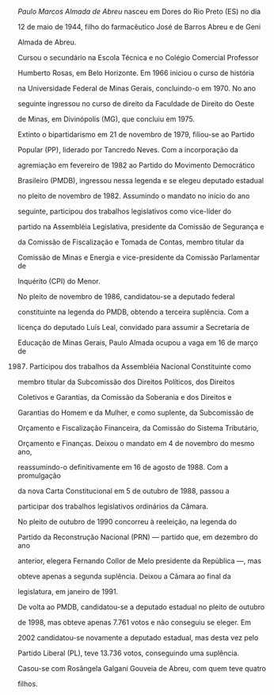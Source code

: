 

*Paulo Marcos Almada de Abreu* nasceu em Dores do Rio Preto (ES) no dia

12 de maio de 1944, filho do farmacêutico José de Barros Abreu e de Geni

Almada de Abreu.



Cursou o secundário na Escola Técnica e no Colégio Comercial Professor

Humberto Rosas, em Belo Horizonte. Em 1966 iniciou o curso de história

na Universidade Federal de Minas Gerais, concluindo-o em 1970. No ano

seguinte ingressou no curso de direito da Faculdade de Direito do Oeste

de Minas, em Divinópolis (MG), que concluiu em 1975.



Extinto o bipartidarismo em 21 de novembro de 1979, filiou-se ao Partido

Popular (PP), liderado por Tancredo Neves. Com a incorporação da

agremiação em fevereiro de 1982 ao Partido do Movimento Democrático

Brasileiro (PMDB), ingressou nessa legenda e se elegeu deputado estadual

no pleito de novembro de 1982. Assumindo o mandato no início do ano

seguinte, participou dos trabalhos legislativos como vice-líder do

partido na Assembléia Legislativa, presidente da Comissão de Segurança e

da Comissão de Fiscalização e Tomada de Contas, membro titular da

Comissão de Minas e Energia e vice-presidente da Comissão Parlamentar de

Inquérito (CPI) do Menor.



No pleito de novembro de 1986, candidatou-se a deputado federal

constituinte na legenda do PMDB, obtendo a terceira suplência. Com a

licença do deputado Luís Leal, convidado para assumir a Secretaria de

Educação de Minas Gerais, Paulo Almada ocupou a vaga em 16 de março de

1987. Participou dos trabalhos da Assembléia Nacional Constituinte como

membro titular da Subcomissão dos Direitos Políticos, dos Direitos

Coletivos e Garantias, da Comissão da Soberania e dos Direitos e

Garantias do Homem e da Mulher, e como suplente, da Subcomissão de

Orçamento e Fiscalização Financeira, da Comissão do Sistema Tributário,

Orçamento e Finanças. Deixou o mandato em 4 de novembro do mesmo ano,

reassumindo-o definitivamente em 16 de agosto de 1988. Com a promulgação

da nova Carta Constitucional em 5 de outubro de 1988, passou a

participar dos trabalhos legislativos ordinários da Câmara.



No pleito de outubro de 1990 concorreu à reeleição, na legenda do

Partido da Reconstrução Nacional (PRN) — partido que, em dezembro do ano

anterior, elegera Fernando Collor de Melo presidente da República —, mas

obteve apenas a segunda suplência. Deixou a Câmara ao final da

legislatura, em janeiro de 1991.



De volta ao PMDB, candidatou-se a deputado estadual no pleito de outubro

de 1998, mas obteve apenas 7.761 votos e não conseguiu se eleger. Em

2002 candidatou-se novamente a deputado estadual, mas desta vez pelo

Partido Liberal (PL), teve 13.736 votos, conseguindo uma suplência.



Casou-se com Rosângela Galgani Gouveia de Abreu, com quem teve quatro

filhos.



 



